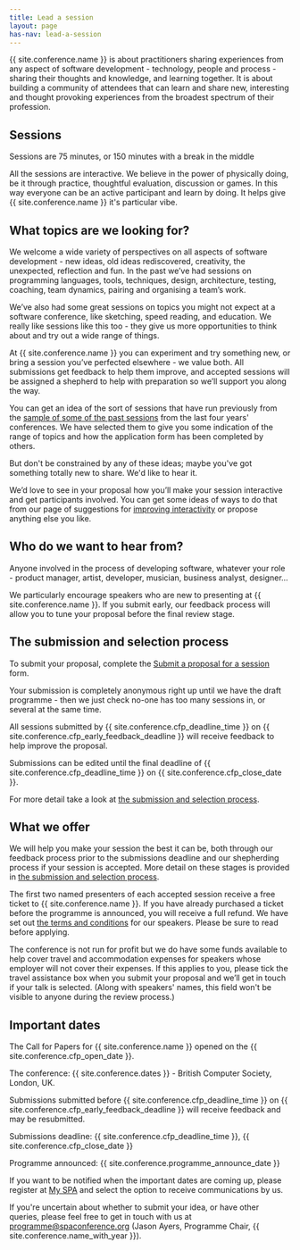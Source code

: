 ```yaml
---
title: Lead a session
layout: page
has-nav: lead-a-session
---
```


{{ site.conference.name }} is about practitioners sharing experiences from any aspect of software development - technology, people and process - sharing their thoughts and knowledge, and learning together. It is about building a community of attendees that can learn and share new, interesting and thought provoking experiences from the broadest spectrum of their profession.

## Sessions 

Sessions are 75 minutes, or 150 minutes with a break in the middle

All the sessions are interactive. We believe in the power of physically doing, be it through practice, thoughtful evaluation, discussion or games. In this way everyone can be an active participant and learn by doing. It helps give {{ site.conference.name }} it's particular vibe.


## What topics are we looking for?

We welcome a wide variety of perspectives on all aspects of software development - new ideas, old ideas rediscovered, creativity, the unexpected, reflection and fun. In the past we’ve had sessions on programming languages, tools, techniques, design, architecture, testing, coaching, team dynamics, pairing and organising a team’s work.

We’ve also had some great sessions on topics you might not expect at a software conference, like sketching, speed reading, and education. We really like sessions like this too - they give us more opportunities to think about and try out a wide range of things.

At {{ site.conference.name }} you can experiment and try something new, or bring a session you’ve perfected elsewhere - we value both. All submissions get feedback to help them improve, and accepted sessions will be assigned a shepherd to help with preparation so we’ll support you along the way.

You can get an idea of the sort of sessions that have run previously from the [sample of some of the past sessions](successful-sessions.html) from the last four years' conferences. We have selected them to give you some indication of the range of topics and how the application form has been completed by others.

But don't be constrained by any of these ideas; maybe you've got something totally new to share. We'd like to hear it.

We’d love to see in your proposal how you’ll make your session interactive and get participants involved. You can get some ideas of ways to do that from our page of suggestions for [improving interactivity](interactivity.html) or propose anything else you like.

## Who do we want to hear from?

Anyone involved in the process of developing software, whatever your role - product manager, artist, developer, musician, business analyst, designer...

We particularly encourage speakers who are new to presenting at {{ site.conference.name }}. If you submit early, our feedback process will allow you to tune your proposal before the final review stage.

## The submission and selection process

To submit your proposal, complete the [Submit a proposal for a session](https://spaconference.org/scripts/makeproposal.php) form.

Your submission is completely anonymous right up until we have the draft programme - then we just check no-one has too many sessions in, or several at the same time.

All sessions submitted by {{ site.conference.cfp_deadline_time }} on {{ site.conference.cfp_early_feedback_deadline }} will receive feedback to help improve the proposal.

Submissions can be edited until the final deadline of {{ site.conference.cfp_deadline_time }} on {{ site.conference.cfp_close_date }}.

For more detail take a look at [the submission and selection process](submission-stages.html).

## What we offer

We will help you make your session the best it can be, both through our feedback process prior to the submissions deadline and our shepherding process if your session is accepted. More detail on these stages is provided in [the submission and selection process](submission-stages.html).

The first two named presenters of each accepted session receive a free ticket to {{ site.conference.name }}. If you have already purchased a ticket before the programme is announced, you will receive a full refund. We have set out [the terms and conditions](terms-and-conditions.html) for our speakers. Please be sure to read before applying.

The conference is not run for profit but we do have some funds available to help cover travel and accommodation expenses for speakers whose employer will not cover their expenses. If this applies to you, please tick the travel assistance box when you submit your proposal and we’ll get in touch if your talk is selected. (Along with speakers' names, this field won't be visible to anyone during the review process.)

## Important dates

The Call for Papers for {{ site.conference.name }} opened on the {{ site.conference.cfp_open_date }}.

The conference: {{ site.conference.dates }} - British Computer Society, London, UK.

Submissions submitted before {{ site.conference.cfp_deadline_time }} on {{ site.conference.cfp_early_feedback_deadline }} will receive feedback and may be resubmitted.

Submissions deadline: {{ site.conference.cfp_deadline_time }}, {{ site.conference.cfp_close_date }}

Programme announced: {{ site.conference.programme_announce_date }}

If you want to be notified when the important dates are coming up, please register at <a href="https://spaconference.org/scripts/myprofile.php">My SPA</a> and select the option to receive communications by us.

If you're uncertain about whether to submit your idea, or have other queries, please feel free to get in touch with us at [programme@spaconference.org](mailto:programme@spaconference.org) (Jason Ayers, Programme Chair, {{ site.conference.name_with_year }}).

